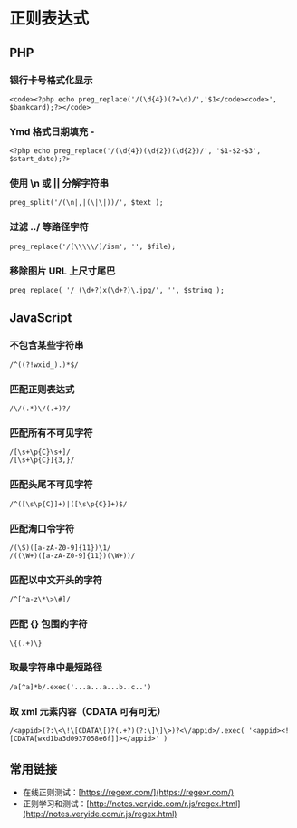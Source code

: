 # 正则表达式

## PHP
	
### 银行卡号格式化显示
	<code><?php echo preg_replace('/(\d{4})(?=\d)/','$1</code><code>', $bankcard);?></code>
	
### Ymd 格式日期填充 -
	<?php echo preg_replace('/(\d{4})(\d{2})(\d{2})/', '$1-$2-$3', $start_date);?>
	
### 使用 \n 或 || 分解字符串
	preg_split('/(\n|,|(\|\|))/', $text );
	
### 过滤 ../ 等路径字符
	preg_replace('/[\\\\\/]/ism', '', $file);
	
### 移除图片 URL 上尺寸尾巴
	preg_replace( '/_(\d+?)x(\d+?)\.jpg/', '', $string );

## JavaScript

### 不包含某些字符串
	/^((?!wxid_).)*$/

### 匹配正则表达式
	/\/(.*)\/(.+)?/

### 匹配所有不可见字符
	/[\s+\p{C}\s+]/
	/[\s+\p{C}]{3,}/

### 匹配头尾不可见字符
	/^([\s\p{C}]+)|([\s\p{C}]+)$/
	
### 匹配淘口令字符
	/(\S)([a-zA-Z0-9]{11})\1/
	/((\W+)([a-zA-Z0-9]{11})(\W+))/

### 匹配以中文开头的字符
	/^[^a-z\*\>\#]/
	
### 匹配 {} 包围的字符
	\{(.+)\}
	
### 取最字符串中最短路径
	/a[^a]*b/.exec('...a...a...b..c..')
	
### 取 xml 元素内容（CDATA 可有可无）
	/<appid>(?:\<\!\[CDATA\[)?(.+?)(?:\]\]\>)?<\/appid>/.exec( '<appid><![CDATA[wxd1ba3d0937058e6f]]></appid>' )

## 常用链接

- 在线正则测试：[https://regexr.com/](https://regexr.com/)
- 正则学习和测试：[http://notes.veryide.com/r.js/regex.html](http://notes.veryide.com/r.js/regex.html)